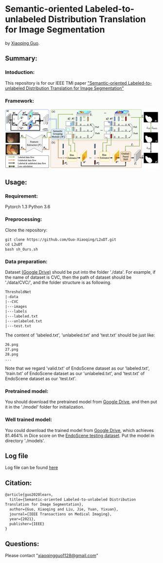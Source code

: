 # Semantic-oriented Labeled-to-unlabeled Distribution Translation for Image Segmentation

by [Xiaoqing Guo](https://guo-xiaoqing.github.io/).

## Summary:

### Intoduction:
This repository is for our IEEE TMI paper ["Semantic-oriented Labeled-to-unlabeled Distribution Translation for Image Segmentation"](https://ieeexplore.ieee.org/document/9541376)

### Framework:
![](https://github.com/CityU-AIM-Group/L2uDT/blob/main/network.png)

## Usage:
### Requirement:
Pytorch 1.3
Python 3.6

### Preprocessing:
Clone the repository:
```
git clone https://github.com/Guo-Xiaoqing/L2uDT.git
cd L2uDT 
bash sh_Ours.sh
```

### Data preparation:
Dataset [(Google Drive)](https://drive.google.com/drive/folders/1MldPUTAckZV7UWswl17gNysMuViDzrpk?usp=sharing) should be put into the folder './data'. For example, if the name of dataset is CVC, then the path of dataset should be './data/CVC/', and the folder structure is as following.
```
ThresholdNet
|-data
|--CVC
|---images
|---labels
|---labeled.txt
|---unlabeled.txt
|---test.txt
```
The content of 'labeled.txt', 'unlabeled.txt' and 'test.txt' should be just like:
```
26.png
27.png
28.png
...
```
Note that we regard 'valid.txt' of EndoScene dataset as our 'labeled.txt', 'train.txt' of EndoScene dataset as our 'unlabeled.txt', and 'test.txt'  of EndoScene dataset as our 'test.txt'.

### Pretrained model:
You should download the pretrained model from [Google Drive](https://drive.google.com/file/d/1yeZxwV6dYHQJmj2i5x9PnB6u-rqvlkCj/view?usp=sharing), and then put it in the './model' folder for initialization. 

### Well trained model:
You could download the trained model from [Google Drive](https://drive.google.com/file/d/1P8OC7HDFqzlJXm9jcO85JoDKCYJN6jkI/view?usp=sharing), which achieves 81.464% in Dice score on the [EndoScene testing dataset](https://www.hindawi.com/journals/jhe/2017/4037190/). Put the model in directory './models'.

## Log file
Log file can be found [here](https://github.com/CityU-AIM-Group/L2uDT/blob/main/CVC_L2uDT_log.out)

## Citation:
```
@article{guo2020learn,
  title={Semantic-oriented Labeled-to-unlabeled Distribution Translation for Image Segmentation},
  author={Guo, Xiaoqing and Liu, Jie, Yuan, Yixuan},
  journal={IEEE Transactions on Medical Imaging},
  year={2021},
  publisher={IEEE}
}
```

## Questions:
Please contact "xiaoqingguo1128@gmail.com" 

